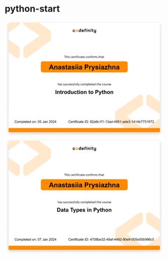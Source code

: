 # python-start

![certificate](./images/introduction%20to%20python.png)
![certificate](./images/data%20types.png)
